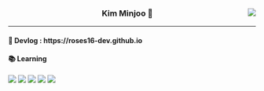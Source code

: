 
<div align="center">
  
 <img src="https://github-readme-stats.vercel.app/api/top-langs/?username=roses16-dev&theme=dracula&exclude_repo=Computer-Science-Engineering,clone-web-scrapper&hide=Procfile&layout=compact&langs_count=8" align="right" />
 <div>
  <h3>  Kim Minjoo 🌹</h3>

  <hr> 
  
   
 </div>
</div>

<h4>📌 Devlog : https://roses16-dev.github.io</h4>
<h4>📚 Learning</h4>
<div>
 <img src="https://img.shields.io/badge/-HTML5-%23E34F26?style=flat-square&logo=HTML5&logoColor=white"/>
 <img src="https://img.shields.io/badge/-CSS3-%231572B6?style=flat-square&logo=CSS3&logoColor=white"/>
 <img src="https://img.shields.io/badge/-Javascript-%23F7DF1E?style=flat-square&logo=Javascript&logoColor=black"/>
 <img src="https://img.shields.io/badge/-React-%2361DAFB?style=flat-square&logo=React&logoColor=black"/>
  <img src="https://img.shields.io/badge/-Flutter-%2302569B?style=flat-square&logo=Flutter&logoColor=white"/>
</div>

